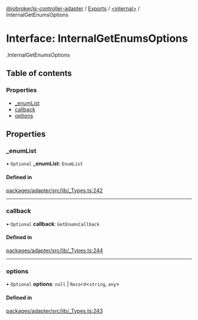 [@iobroker/js-controller-adapter](../README.md) / [Exports](../modules.md) / [<internal\>](../modules/internal_.md) / InternalGetEnumsOptions

# Interface: InternalGetEnumsOptions

[<internal>](../modules/internal_.md).InternalGetEnumsOptions

## Table of contents

### Properties

- [\_enumList](internal_.InternalGetEnumsOptions.md#_enumlist)
- [callback](internal_.InternalGetEnumsOptions.md#callback)
- [options](internal_.InternalGetEnumsOptions.md#options)

## Properties

### \_enumList

• `Optional` **\_enumList**: `EnumList`

#### Defined in

[packages/adapter/src/lib/_Types.ts:242](https://github.com/ioBroker/ioBroker.js-controller/blob/163cf2e8/packages/adapter/src/lib/_Types.ts#L242)

___

### callback

• `Optional` **callback**: `GetEnumsCallback`

#### Defined in

[packages/adapter/src/lib/_Types.ts:244](https://github.com/ioBroker/ioBroker.js-controller/blob/163cf2e8/packages/adapter/src/lib/_Types.ts#L244)

___

### options

• `Optional` **options**: ``null`` \| `Record`<`string`, `any`\>

#### Defined in

[packages/adapter/src/lib/_Types.ts:243](https://github.com/ioBroker/ioBroker.js-controller/blob/163cf2e8/packages/adapter/src/lib/_Types.ts#L243)
